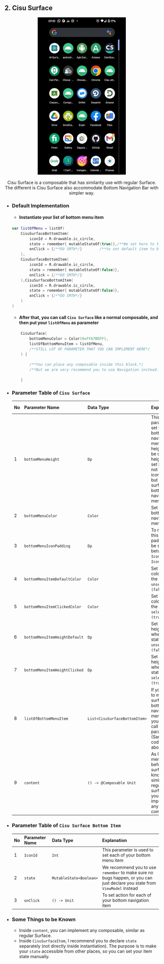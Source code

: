 
## 2. Cisu Surface
<p align="center">
<img src = "https://raw.githubusercontent.com/fahmirumagutawan/Cisu-Jetpack-Component/master/docs/CisuSurface_Preview.gif" height = "512" >
<p align="center">Cisu Surface is a composable that has similarity use with regular Surface. The different is Cisu Surface also accommodate  Bottom Navigation Bar with simpler way.</p>
</p>

-	### Default Implementation
	- #### Instantiate your list of bottom menu item
	```kotlin
	var listOfMenu = listOf(  
		CisuSurfaceBottomItem(  
			iconId = R.drawable.ic_circle,  
			state = remember{ mutableStateOf(true)},/**We set here to true, */
			onClick = {/**DO SMTH*/}		/**to set default item to be selected first*/  
		),  
		CisuSurfaceBottomItem(  
			iconId = R.drawable.ic_circle,  
			state = remember{ mutableStateOf(false)},  
			onClick = {/**DO SMTH*/}
		),CisuSurfaceBottomItem(  
			iconId = R.drawable.ic_circle,  
			state = remember{ mutableStateOf(false)},  
			onClick = {/**DO SMTH*/}
		)  
	)
	```
	- #### After that, you can call `Cisu Surface` like a normal composable, and then put your `listOfMenu` as parameter
	```kotlin
		CisuSurface(  
		    bottomMenuColor = Color(0xFFA7BDFF),  
			listOfBottomMenuItem = listOfMenu,
			/**STILL LOT OF PARAMETER THAT YOU CAN IMPLEMENT HERE*/
		) {  
		
			/**You can place any composable inside this block.*/
			/**But we are very recommend you to use Navigation instead.*/  
			
		}
	```  
- ### Parameter Table of `Cisu Surface`
	
	| No |Parameter Name | Data Type | Explanation | Default Value |
	|--|--|--|--|--|
	| 1 | `bottomMenuHeight` | `Dp` | This parameter set your bottom navigation menu height. To be clear, height to be set here is not your icon height, but the surface of bottom navigation menu | `64.dp`  |
	| 2 | `bottomMenuColor` | `Color` | Set you bottom navigation menu color | `Color.White` |
	| 3 | `bottomMenuIconPadding` | `Dp` | To make this clear, padding to be set is between `Icon` and `Icon Shadow` | `16.dp` |
	| 4 | `bottomMenuItemDefaultColor` | `Color` | Set the icon color when the state is `unselected (false)` | `Color.Black` |
	| 5 | `bottomMenuItemClickedColor` | `Color` | Set the icon color when the state is `selected (true)` | `Color.Gray` |
	| 6 | `bottomMenuItemHeightDefault` | `Dp` | Set the icon height when the state is `unselected (false)` | `24.dp` |
	| 7 | `bottomMenuItemHeightClicked` | `Dp` | Set the icon height when the state is `selected (true)` | `48.dp` |
	| 8 | `listOfBottomMenuItem` | `List<CisuSurfaceBottomItem>` | If you want to make this surface has bottom navigation menu, then you should call this parameter. (Sample code at above) | `null` |
	| 9 | `content` | `() -> @Composable Unit` | As I mentioned before, this surface is kind of similar with regular surface. So you can implement any composable | No Default |

- ### Parameter Table of `Cisu Surface Bottom Item`
	| No | Parameter Name | Data Type | Explanation |
	|--|--|--|--|
	| 1 | `IconId` | `Int` | This parameter is used to set each of your bottom menu item |
	| 2 | `state` | `MutableState<Boolean>` | We recommend you to use `remember` to make sure no bugs happen, or you can just declare you state from `ViewModel` instead |
	| 3 | `onClick` | `() -> Unit` | To set action for each of your bottom navigation item |
- ### Some Things to be Known
	- Inside `content`, you can implement any composable, similar as regular Surface.
	- Inside `CisuSurfaceItem`, I recommend you to declare `state` separately (not directly inside instantiation). The purpose is to make your `state` accessible from other places, so you can set your item state manually. 
